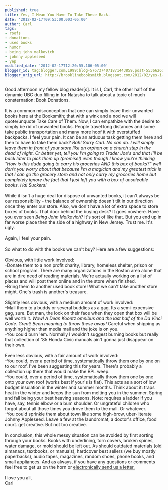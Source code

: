 ```yaml
---
published: true
title: Yes, I Mean You Have To Take These Back.
date: '2012-02-17T09:53:00.003-05:00'
author: Carl
tags:
- roofs
- donations
- used books
- humor
- being john malkovich
- johnny appleseed
- yep
modified_date: '2012-02-17T12:20:55.106-05:00'
blogger_id: tag:blogger.com,1999:blog-5767374071871443859.post-553662613475640880
blogger_orig_url: http://brooklinebooksmith.blogspot.com/2012/02/yes-i-mean-you-have-to-take-these-back.html
---
```


Good afternoon my fellow blog reader[s]. It is I, Carl, the other half of the dynamic UBC duo filling in for Natasha to talk about a topic of much consternation: Book Donations. <br /><br />It is a common misconception that one can simply leave their unwanted books here at the Booksmith; that with a wink and a nod we will quote/unquote Take Care of Them. Now, I can empathize with the desire to simply be rid of unwanted books. People travel long distances and some take public transportation and many more hoof it with overstuffed backpacks. I feel your pain. It can be an arduous task getting them here and then to have to take them back? <span style="font-style:italic;">Bah!</span> <span style="font-style:italic;">Sorry Carl. No can do. I will simply leave them in front of your store like an orphan on a church step in the dead of night. Or better yet, tell you I'm going to Trader Joe's and that I'll be back later to pick them up (promise!) even though I know you're thinking "How is this dude going to carry his groceries AND this box of books?" well don't you worry about that because I'm a magician and my greatest trick is that I can go the grocery store and not only carry my groceries home but completely ignore the fact that I just left you with a box of unsaleable books. Ha! Suckers!</span><br /><br />While it isn't a huge deal for dispose of unwanted books, it can't always be our responsibility - the balance of ownership doesn't tilt in our direction once they enter our store. Also, we don't have a lot of extra space to store boxes of books. That door behind the buying desk? It goes nowhere. Have you ever seen <span style="font-style:italic;">Being John Malkovich?</span> It's sort of like that. But you end up in far worse place then the side of a highway in New Jersey. Trust me. It's ugly. <br /><br />Again, I feel your pain. <br /><br />So what to do with the books we can't buy? Here are a few suggestions:<br /><br />Obvious, with little work involved:<br />-Donate them to a non profit charity, library, homeless shelter, prison or school program. There are many organizations in the Boston area alone that are in dire need of reading materials. We're actually working on a list of places and will post them online and in the store when finished.<br />-Bring them to another used book store! What we can't take another store might. One's trash is another's treasure. <br /><br />Slightly less obvious, with a medium amount of work involved:<br />-Mail them to a buddy or several buddies as a gag. Its a semi-expensive gag, sure. But man, the look on their face when they open that box will be well worth it. <span style="font-style:italic;">Wow! A Dean Koontz omnibus and the last half of the Da Vinci Code. Great! Been meaning to throw these away! </span> Careful when shipping as anything higher than media mail and the joke is on you. <br />-You could burn 'em. Normally I wouldn't suggest burning books but really that collection of '85 Honda Civic manuals ain't gonna just disappear on their own.<br /><br />Even less obvious, with a fair amount of work involved:<br />-You could, over a period of time, systematically throw them one by one on to our roof. I've been suggesting this for years. There's probably a collection up there that would make the BPL weep.  <br />-You could, over a period of time, systematically throw them one by one onto your own roof (works best if your's is flat). This acts as a sort of low budget insulation in the winter and summer months. Think about it: traps heat in the winter and keeps the sun from melting you in the summer. Spring and fall being your best heaving seasons. Note: requires a ladder if you have, say, tennis elbow or a bum shoulder. Or ungrateful children who forgot about all those times you drove them to the mall. Or whatever.<br />-You could sprinkle them about town like some high-brow, uber-literate Johnny Appleseed. Leave a few at the laundromat, a doctor's office, food court. get creative. But not too creative. <br /><br />In conclusion, this whole messy situation can be avoided by first sorting through your books. Books with underlining, torn covers, broken spines, water damage, or mold should be left out. As should outdated materials (old almanacs, textbooks, or manuals), hardcover best sellers (we buy mostly paperbacks), audio tapes, magazines, random shoes, phone books, and small appliances. And as always, if you have any questions or comments feel free to get us on the horn or <a href="mailto:ubc@brooklinebooksith.com">electronically send us a letter.</a><br /><br />I love you all,<br />Carl